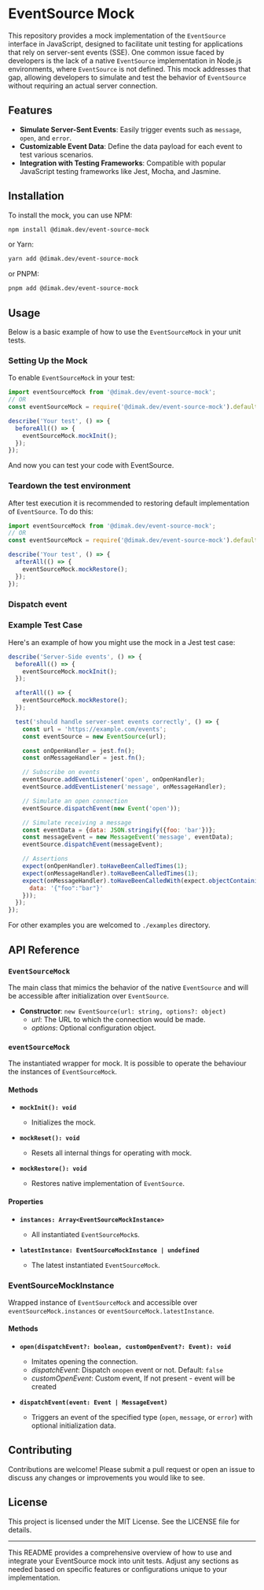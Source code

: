 # EventSource Mock

This repository provides a mock implementation of the `EventSource` interface in JavaScript,
designed to facilitate unit testing for applications that rely on server-sent events (SSE). 
One common issue faced by developers is the lack of a native `EventSource` implementation in Node.js environments,
where `EventSource` is not defined. This mock addresses that gap, allowing developers to simulate and test 
the behavior of `EventSource` without requiring an actual server connection.


## Features

- **Simulate Server-Sent Events**: Easily trigger events such as `message`, `open`, and `error`.
- **Customizable Event Data**: Define the data payload for each event to test various scenarios.
- **Integration with Testing Frameworks**: Compatible with popular JavaScript testing frameworks like Jest, Mocha, and Jasmine.

## Installation

To install the mock, you can use NPM:

```bash
npm install @dimak.dev/event-source-mock
```

or Yarn:
```bash
yarn add @dimak.dev/event-source-mock
```

or PNPM:
```bash
pnpm add @dimak.dev/event-source-mock
```

## Usage

Below is a basic example of how to use the `EventSourceMock` in your unit tests.

### Setting Up the Mock

To enable `EventSourceMock` in your test:

```javascript
import eventSourceMock from '@dimak.dev/event-source-mock';
// OR
const eventSourceMock = require('@dimak.dev/event-source-mock').default;

describe('Your test', () => {
  beforeAll(() => {
    eventSourceMock.mockInit();
  });
});
```

And now you can test your code with EventSource.

### Teardown the test environment

After test execution it is recommended to restoring default implementation of `EventSource`. To do this:

```javascript
import eventSourceMock from '@dimak.dev/event-source-mock';
// OR
const eventSourceMock = require('@dimak.dev/event-source-mock').default;

describe('Your test', () => {
  afterAll(() => {
    eventSourceMock.mockRestore();
  });
});
```

### Dispatch event

### Example Test Case

Here's an example of how you might use the mock in a Jest test case:

```javascript
describe('Server-Side events', () => {
  beforeAll(() => {
    eventSourceMock.mockInit();
  });

  afterAll(() => {
    eventSourceMock.mockRestore();
  });

  test('should handle server-sent events correctly', () => {
    const url = 'https://example.com/events';
    const eventSource = new EventSource(url);

    const onOpenHandler = jest.fn();
    const onMessageHandler = jest.fn();

    // Subscribe on events
    eventSource.addEventListener('open', onOpenHandler);
    eventSource.addEventListener('message', onMessageHandler);

    // Simulate an open connection
    eventSource.dispatchEvent(new Event('open'));

    // Simulate receiving a message
    const eventData = {data: JSON.stringify({foo: 'bar'})};
    const messageEvent = new MessageEvent('message', eventData);
    eventSource.dispatchEvent(messageEvent);

    // Assertions
    expect(onOpenHandler).toHaveBeenCalledTimes(1);
    expect(onMessageHandler).toHaveBeenCalledTimes(1);
    expect(onMessageHandler).toHaveBeenCalledWith(expect.objectContaining({
      data: '{"foo":"bar"}'
    }));
  });
});
```

For other examples you are welcomed to `./examples` directory.

## API Reference

### `EventSourceMock`

The main class that mimics the behavior of the native `EventSource` and will be accessible after initialization over `EventSource`.

- **Constructor**: `new EventSource(url: string, options?: object)`
    - *url*: The URL to which the connection would be made.
    - *options*: Optional configuration object.

### `eventSourceMock`

The instantiated wrapper for mock. It is possible to operate the behaviour the instances of `EventSourceMock`. 

#### Methods

- **`mockInit(): void`**
  - Initializes the mock.

- **`mockReset(): void`**
  - Resets all internal things for operating with mock.

- **`mockRestore(): void`**
  - Restores native implementation of `EventSource`.

#### Properties

- **`instances: Array<EventSourceMockInstance>`**
  - All instantiated `EventSourceMock`s.

- **`latestInstance: EventSourceMockInstance | undefined`**
  - The latest instantiated `EventSourceMock`.

### EventSourceMockInstance

Wrapped instance of `EventSourceMock` and accessible over `eventSourceMock.instances` or `eventSourceMock.latestInstance`.

#### Methods

- **`open(dispatchEvent?: boolean, customOpenEvent?: Event): void`**
  - Imitates opening the connection.
  - *dispatchEvent*: Dispatch `onopen` event or not. Default: `false`
  - *customOpenEvent*:  Custom event, If not present - event will be created

- **`dispatchEvent(event: Event | MessageEvent)`**
    - Triggers an event of the specified type (`open`, `message`, or `error`) with optional initialization data.

## Contributing

Contributions are welcome! Please submit a pull request or open an issue to discuss any changes or improvements you would like to see.

## License

This project is licensed under the MIT License. See the LICENSE file for details.

---

This README provides a comprehensive overview of how to use and integrate your EventSource mock into unit tests. Adjust any sections as needed based on specific features or configurations unique to your implementation.